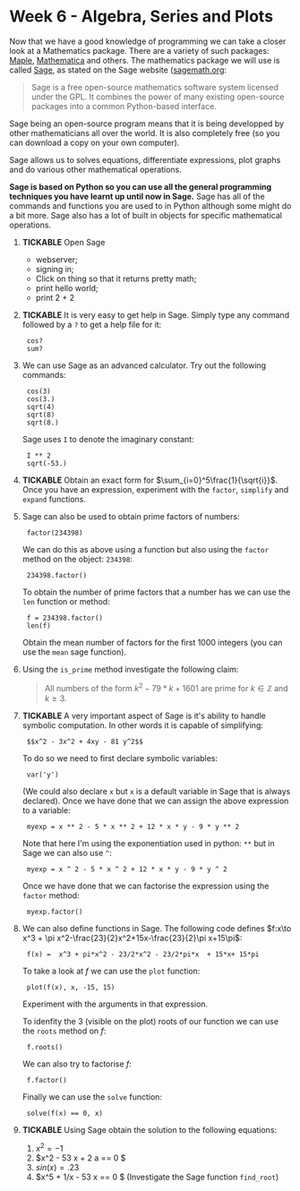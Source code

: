 # Week 6 - Algebra, Series and Plots

Now that we have a good knowledge of programming we can take a closer look at a Mathematics package. There are a variety of such packages: [Maple](http://www.maplesoft.com/products/maple/), [Mathematica](http://www.wolfram.com/products/) and others. The mathematics package we will use is called [Sage](http://sagemath.org/), as stated on the Sage website ([sagemath.org](http://sagemath.org/):

> Sage is a free open-source mathematics software system licensed under the GPL. It combines the power of many existing open-source packages into a common Python-based interface.

Sage being an open-source program means that it is being developped by other mathematicians all over the world. It is also completely free (so you can download a copy on your own computer).

Sage allows us to solves equations, differentiate expressions, plot graphs and do various other mathematical operations.

**Sage is based on Python so you can use all the general programming techniques you have learnt up until now in Sage.** Sage has all of the commands and functions you are used to in Python although some might do a bit more. Sage also has a lot of built in objects for specific mathematical operations.

1. **TICKABLE** Open Sage

    - webserver;
    - signing in;
    - Click on thing so that it returns pretty math;
    - print hello world;
    - print 2 + 2

2. **TICKABLE** It is very easy to get help in Sage. Simply type any command followed by a `?` to get a help file for it:

        cos?
        sum?

3. We can use Sage as an advanced calculator. Try out the following commands:

        cos(3)
        cos(3.)
        sqrt(4)
        sqrt(8)
        sqrt(8.)

    Sage uses `I` to denote the imaginary constant:

        I ** 2
        sqrt(-53.)

4. **TICKABLE** Obtain an exact form for $\sum_{i=0}^5\frac{1}{\sqrt{i}}$. Once you have an expression, experiment with the `factor`, `simplify` and `expand` functions.
5. Sage can also be used to obtain prime factors of numbers:

        factor(234398)

    We can do this as above using a function but also using the `factor` method on the object: `234398`:

        234398.factor()

    To obtain the number of prime factors that a number has we can use the `len` function or method:

        f = 234398.factor()
        len(f)

    Obtain the mean number of factors for the first 1000 integers (you can use the `mean` sage function).

6. Using the `is_prime` method investigate the following claim:

    > All numbers of the form $k^2-79*k+1601$ are prime for $k\in\mathbb{Z}$ and $k\geq 3$.

7. **TICKABLE** A very important aspect of Sage is it's ability to handle symbolic computation. In other words it is capable of simplifying:

        $$x^2 - 3x^2 + 4xy - 81 y^2$$

    To do so we need to first declare symbolic variables:

        var('y')

    (We could also declare `x` but `x` is a default variable in Sage that is always declared). Once we have done that we can assign the above expression to a variable:

        myexp = x ** 2 - 5 * x ** 2 + 12 * x * y - 9 * y ** 2

    Note that here I'm using the exponentiation used in python: `**` but in Sage we can also use `^`:

        myexp = x ^ 2 - 5 * x ^ 2 + 12 * x * y - 9 * y ^ 2

    Once we have done that we can factorise the expression using the `factor` method:

        myexp.factor()

8. We can also define functions in Sage. The following code defines $f:x\to x^3 + \pi x^2-\frac{23}{2}x^2+15x-\frac{23}{2}\pi x+15\pi$:

        f(x) =  x^3 + pi*x^2 - 23/2*x^2 - 23/2*pi*x  + 15*x+ 15*pi

    To take a look at $f$ we can use the `plot` function:

        plot(f(x), x, -15, 15)

    Experiment with the arguments in that expression.

    To idenfity the 3 (visible on the plot) roots of our function we can use the `roots` method on $f$:

        f.roots()

    We can also try to factorise $f$:

        f.factor()

    Finally we can use the `solve` function:

        solve(f(x) == 0, x)

9. **TICKABLE** Using Sage obtain the solution to the following equations:

    1. $x^2 = -1$
    2. $x^2 - 53 x + 2 a == 0 $
    3. $sin(x) =  .23$
    4. $x^5 + 1/x - 53 x == 0 $ (Investigate the Sage function `find_root`)
